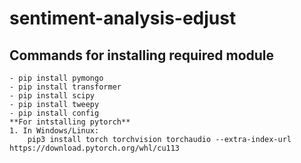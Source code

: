 # sentiment-analysis-edjust
## Commands for installing required module
```
- pip install pymongo
- pip install transformer
- pip install scipy
- pip install tweepy
- pip install config
**For intstalling pytorch**
1. In Windows/Linux:
    pip3 install torch torchvision torchaudio --extra-index-url https://download.pytorch.org/whl/cu113
```

